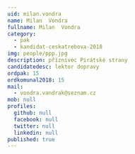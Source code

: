 ```yaml
---
uid: milan.vondra
name: Milan  Vondra
fullname: Milan  Vondra
category:
  - pak
  - kandidat-ceskatrebova-2018
img: people/ppp.jpg
description: příznivec Pirátské strany
candidatedesc: lektor dopravy
ordpak: 15
ordkomunal2018: 15
mail:
  - vondra.vandrak@seznam.cz
mob: null
profiles:
  github: null
  facebook: null
  twitter: null
  linkedin: null
published: true
---
```

